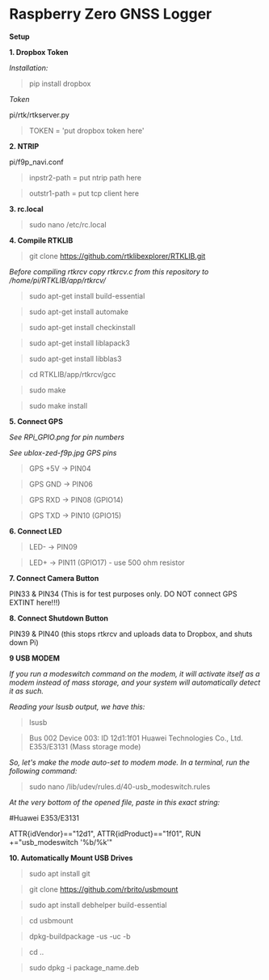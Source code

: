 # Raspberry Zero GNSS Logger

**Setup**

**1. Dropbox Token**

*Installation:*

>pip install dropbox

*Token*

pi/rtk/rtkserver.py

>TOKEN = 'put dropbox token here'

**2. NTRIP**

pi/f9p_navi.conf

>inpstr2-path = put ntrip path here

>outstr1-path = put tcp client here

**3. rc.local**

>sudo nano /etc/rc.local

**4. Compile RTKLIB**

>git clone https://github.com/rtklibexplorer/RTKLIB.git

*Before compiling rtkrcv copy rtkrcv.c from this repository to /home/pi/RTKLIB/app/rtkrcv/*

>sudo apt-get install build-essential

>sudo apt-get install automake

>sudo apt-get install checkinstall

>sudo apt-get install liblapack3

>sudo apt-get install libblas3

>cd RTKLIB/app/rtkrcv/gcc

>sudo make

>sudo make install

**5. Connect GPS**

*See RPi_GPIO.png for pin numbers*

*See ublox-zed-f9p.jpg GPS pins*

>GPS +5V -> PIN04

>GPS GND -> PIN06

>GPS RXD -> PIN08 (GPIO14)

>GPS TXD -> PIN10 (GPIO15)

**6. Connect LED**

>LED- -> PIN09

>LED+ -> PIN11 (GPIO17) - use 500 ohm resistor

**7. Connect Camera Button**

PIN33 & PIN34 (This is for test purposes only. DO NOT connect GPS EXTINT here!!!)

**8. Connect Shutdown Button**

PIN39 & PIN40 (this stops rtkrcv and uploads data to Dropbox, and shuts down Pi)

**9 USB MODEM**

*If you run a modeswitch command on the modem, it will activate itself as a modem instead of mass storage, and your system will automatically detect it as such.*

*Reading your lsusb output, we have this:*

>lsusb

>Bus 002 Device 003: ID 12d1:1f01 Huawei Technologies Co., Ltd. E353/E3131 (Mass storage mode)

*So, let's make the mode auto-set to modem mode. In a terminal, run the following command:*

>sudo nano /lib/udev/rules.d/40-usb_modeswitch.rules

*At the very bottom of the opened file, paste in this exact string:*

#Huawei E353/E3131

ATTR{idVendor}=="12d1", ATTR{idProduct}=="1f01", RUN +="usb_modeswitch '%b/%k'" 

**10. Automatically Mount USB Drives**

>sudo apt install git

>git clone https://github.com/rbrito/usbmount

>sudo apt install debhelper build-essential

>cd usbmount

>dpkg-buildpackage -us -uc -b

>cd ..

>sudo dpkg -i package_name.deb